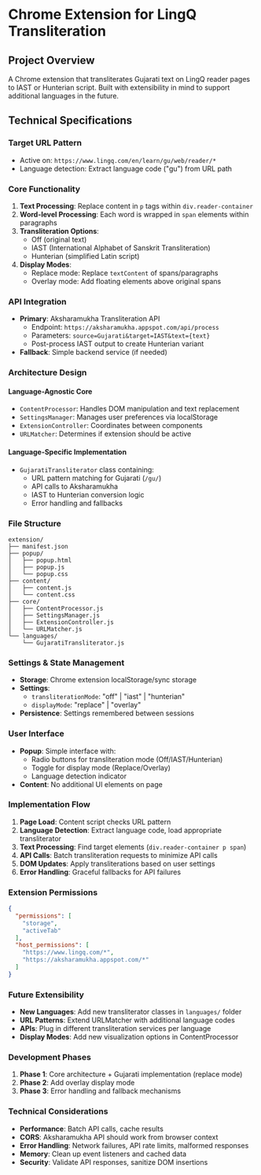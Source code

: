 # Chrome Extension for LingQ Transliteration

## Project Overview
A Chrome extension that transliterates Gujarati text on LingQ reader pages to IAST or Hunterian script. Built with extensibility in mind to support additional languages in the future.

## Technical Specifications

### Target URL Pattern
- Active on: `https://www.lingq.com/en/learn/gu/web/reader/*`
- Language detection: Extract language code ("gu") from URL path

### Core Functionality
1. **Text Processing**: Replace content in `p` tags within `div.reader-container`
2. **Word-level Processing**: Each word is wrapped in `span` elements within paragraphs
3. **Transliteration Options**: 
   - Off (original text)
   - IAST (International Alphabet of Sanskrit Transliteration)
   - Hunterian (simplified Latin script)
4. **Display Modes**:
   - Replace mode: Replace `textContent` of spans/paragraphs
   - Overlay mode: Add floating elements above original spans

### API Integration
- **Primary**: Aksharamukha Transliteration API
  - Endpoint: `https://aksharamukha.appspot.com/api/process`
  - Parameters: `source=Gujarati&target=IAST&text={text}`
  - Post-process IAST output to create Hunterian variant
- **Fallback**: Simple backend service (if needed)

### Architecture Design

#### Language-Agnostic Core
- `ContentProcessor`: Handles DOM manipulation and text replacement
- `SettingsManager`: Manages user preferences via localStorage
- `ExtensionController`: Coordinates between components
- `URLMatcher`: Determines if extension should be active

#### Language-Specific Implementation
- `GujaratiTransliterator` class containing:
  - URL pattern matching for Gujarati (`/gu/`)
  - API calls to Aksharamukha
  - IAST to Hunterian conversion logic
  - Error handling and fallbacks

### File Structure
```
extension/
├── manifest.json
├── popup/
│   ├── popup.html
│   ├── popup.js
│   └── popup.css
├── content/
│   ├── content.js
│   └── content.css
├── core/
│   ├── ContentProcessor.js
│   ├── SettingsManager.js
│   ├── ExtensionController.js
│   └── URLMatcher.js
└── languages/
    └── GujaratiTransliterator.js
```

### Settings & State Management
- **Storage**: Chrome extension localStorage/sync storage
- **Settings**:
  - `transliterationMode`: "off" | "iast" | "hunterian"
  - `displayMode`: "replace" | "overlay"
- **Persistence**: Settings remembered between sessions

### User Interface
- **Popup**: Simple interface with:
  - Radio buttons for transliteration mode (Off/IAST/Hunterian)
  - Toggle for display mode (Replace/Overlay)
  - Language detection indicator
- **Content**: No additional UI elements on page

### Implementation Flow
1. **Page Load**: Content script checks URL pattern
2. **Language Detection**: Extract language code, load appropriate transliterator
3. **Text Processing**: Find target elements (`div.reader-container p span`)
4. **API Calls**: Batch transliteration requests to minimize API calls
5. **DOM Updates**: Apply transliterations based on user settings
6. **Error Handling**: Graceful fallbacks for API failures

### Extension Permissions
```json
{
  "permissions": [
    "storage",
    "activeTab"
  ],
  "host_permissions": [
    "https://www.lingq.com/*",
    "https://aksharamukha.appspot.com/*"
  ]
}
```

### Future Extensibility
- **New Languages**: Add new transliterator classes in `languages/` folder
- **URL Patterns**: Extend URLMatcher with additional language codes
- **APIs**: Plug in different transliteration services per language
- **Display Modes**: Add new visualization options in ContentProcessor

### Development Phases
1. **Phase 1**: Core architecture + Gujarati implementation (replace mode)
2. **Phase 2**: Add overlay display mode
3. **Phase 3**: Error handling and fallback mechanisms

### Technical Considerations
- **Performance**: Batch API calls, cache results
- **CORS**: Aksharamukha API should work from browser context
- **Error Handling**: Network failures, API rate limits, malformed responses
- **Memory**: Clean up event listeners and cached data
- **Security**: Validate API responses, sanitize DOM insertions